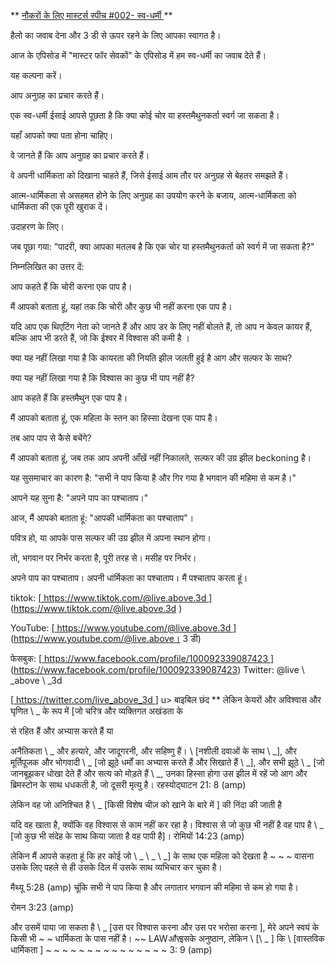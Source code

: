 ** <u> नौकरों के लिए मास्टर्स स्पीच \#002-
स्व-धर्मी </u> **

हैलो का जवाब देना और 3 डी से ऊपर रहने के लिए आपका स्वागत है।

आज के एपिसोड में "मास्टर फॉर सेवकों" के एपिसोड में हम
स्व-धर्मी का जवाब देते हैं।

यह कल्पना करें।

आप अनुग्रह का प्रचार करते हैं।

एक स्व-धर्मी ईसाई आपसे पूछता है कि क्या कोई चोर या हस्तमैथुनकर्ता
स्वर्ग जा सकता है।

यहाँ आपको क्या पता होना चाहिए।

वे जानते हैं कि आप अनुग्रह का प्रचार करते हैं।

वे अपनी धार्मिकता को दिखाना चाहते हैं, जिसे ईसाई आम तौर पर
अनुग्रह से बेहतर समझते हैं।

आत्म-धार्मिकता से असहमत होने के लिए अनुग्रह का उपयोग करने के बजाय,
आत्म-धार्मिकता को धार्मिकता की एक पूरी खुराक दें।

उदाहरण के लिए।

जब पूछा गया: "पादरी, क्या आपका मतलब है कि एक चोर या हस्तमैथुनकर्ता
को स्वर्ग में जा सकता है?"

निम्नलिखित का उत्तर दें:

आप कहते हैं कि चोरी करना एक पाप है।

मैं आपको बताता हूं, यहां तक ​​कि चोरी और कुछ भी नहीं करना एक पाप है।

यदि आप एक थिएटिंग नेता को जानते हैं और आप डर के लिए नहीं बोलते हैं, तो आप
न केवल कायर हैं, बल्कि आप भी डरते हैं, जो कि ईश्वर में विश्वास की कमी है
।

क्या यह नहीं लिखा गया है कि कायरता की नियति झील जलती हुई है
आग और सल्फर के साथ?

क्या यह नहीं लिखा गया है कि विश्वास का कुछ भी पाप नहीं है?

आप कहते हैं कि हस्तमैथुन एक पाप है।

मैं आपको बताता हूं, एक महिला के स्तन का हिस्सा देखना एक पाप है।

तब आप पाप से कैसे बचेंगे?

मैं आपको बताता हूं, जब तक आप अपनी आँखें नहीं निकालते, सल्फर की उग्र झील
beckoning है।

यह सुसमाचार का कारण है: "सभी ने पाप किया है और गिर गया है
भगवान की महिमा से कम है।"

आपने यह सुना है: "अपने पाप का पश्चाताप।"

आज, मैं आपको बताता हूं: "आपकी धार्मिकता का पश्चाताप"।

पवित्र हो, या आपके पास सल्फर की उग्र झील में अपना स्थान होगा।

तो, भगवान पर निर्भर करता है, पूरी तरह से। मसीह पर निर्भर।

अपने पाप का पश्चाताप। अपनी धार्मिकता का पश्चाताप। मैं पश्चाताप करता हूं।

tiktok:
[<u> https://www.tiktok.com/@live.above.3d </u>] (https://www.tiktok.com/@live.above.3d )

YouTube:
[<u> https://www.youtube.com/@live.above.3d </u>] (https://www.youtube.com/@live.above। 3 डी)

फेसबुक:
[<u> https://www.facebook.com/profile/100092339087423 </u>] (https://www.facebook.com/profile/100092339087423) Twitter: @live \ _above \ _3d

[<u> https://twitter.com/live_above_3d </u>] u> बाइबिल छंद </u> **
लेकिन केयरों और अविश्वास और घृणित \ _ के रूप में [जो चरित्र और व्यक्तिगत अखंडता के

से रहित हैं और अभ्यास करते हैं या

अनैतिकता \ _ और हत्यारे, और जादूगरनी, और सहिष्णु हैं। \ [नशीली दवाओं के साथ \ _],
और मूर्तिपूजक और भोगवादी \ _ [जो झूठे धर्मों का अभ्यास करते हैं और सिखाते हैं \ _],
और सभी झूठे \ _ [जो जानबूझकर धोखा देते हैं और सत्य को मोड़ते हैं \ _, उनका हिस्सा
होगा
उस झील में रहें जो आग और ब्रिमस्टोन के साथ धधकती है, जो
दूसरी मृत्यु है।
रहस्योद्घाटन 21: 8 (amp)

लेकिन वह जो अनिश्चित है \ _ [किसी विशेष चीज़ को खाने के बारे में \] की निंदा की जाती है

यदि वह खाता है, क्योंकि वह विश्वास से काम नहीं कर रहा है।
विश्वास से जो कुछ भी नहीं है वह पाप है \ _ [जो कुछ भी संदेह के साथ किया जाता है वह पापी है]।
रोमियों 14:23 (amp)

लेकिन मैं आपसे कहता हूं कि हर कोई जो \ _ \ _ \ _] के साथ एक महिला को देखता है ~ ~ ~ वासना उसके लिए पहले से ही उसके दिल में उसके साथ व्यभिचार कर चुका है।

मैथ्यू 5:28 (amp)
चूंकि सभी ने पाप किया है और लगातार भगवान की महिमा से कम हो गया है।

रोमन 3:23 (amp)

और उसमें पाया जा सकता है \ _ [उस पर विश्वास करना और उस पर भरोसा करना \], मेरे अपने स्वयं के किसी भी ~ ~ धार्मिकता के पास नहीं है। ~~ LAW*और*इसके अनुष्ठान, लेकिन \ [\ _ \] कि \ [वास्तविक धार्मिकता \] ~ ~ ~ ~ ~ ~ ~ ~ ~ ~ ~ ~ ~ ~ ~ 3: 9 (amp)



